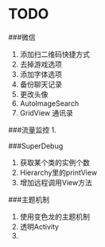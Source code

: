 TODO
====
###微信
1. 添加扫二维码快捷方式
2. 去掉游戏选项
3. 添加字体选项
4. 备份聊天记录
5. 更改头像
6. AutoImageSearch
7. GridView 通讯录

###流量监控
1. 

###SuperDebug
1. 获取某个类的实例个数
2. Hierarchy里的printView
3. 增加远程调用View方法

###主题机制
1. 使用变色龙的主题机制
2. 透明Activity
3. 
